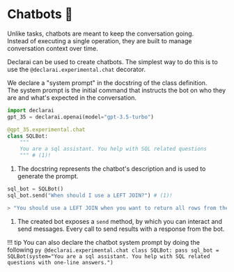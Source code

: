 # Chatbots :speech_balloon:

Unlike tasks, chatbots are meant to keep the conversation going. <br>
Instead of executing a single operation, they are built to manage conversation context over time.

Declarai can be used to create chatbots. The simplest way to do this is to use the `@declarai.experimental.chat` decorator.

We declare a "system prompt" in the docstring of the class definition.<br>
The system prompt is the initial command that instructs the bot on who they are and what's expected in the conversation. 


```py
import declarai
gpt_35 = declarai.openai(model="gpt-3.5-turbo")

@gpt_35.experimental.chat
class SQLBot:
    """
    You are a sql assistant. You help with SQL related questions 
    """ # (1)!
```

1. The docstring represents the chatbot's description and is used to generate the prompt.

```py
sql_bot = SQLBot()
sql_bot.send("When should I use a LEFT JOIN?") # (1)!

> "You should use a LEFT JOIN when you want to return all rows from the left table, and the matched rows from the right table."
```

1. The created bot exposes a `send` method, by which you can interact and send messages.
    Every call to send results with a response from the bot.


!!! tip
    You can also declare the chatbot system prompt by doing the following
    ```py
    @declarai.experimental.chat
    class SQLBot:
        pass
    sql_bot = SQLBot(system="You are a sql assistant. You help with SQL related questions with one-line answers.")
    ```
